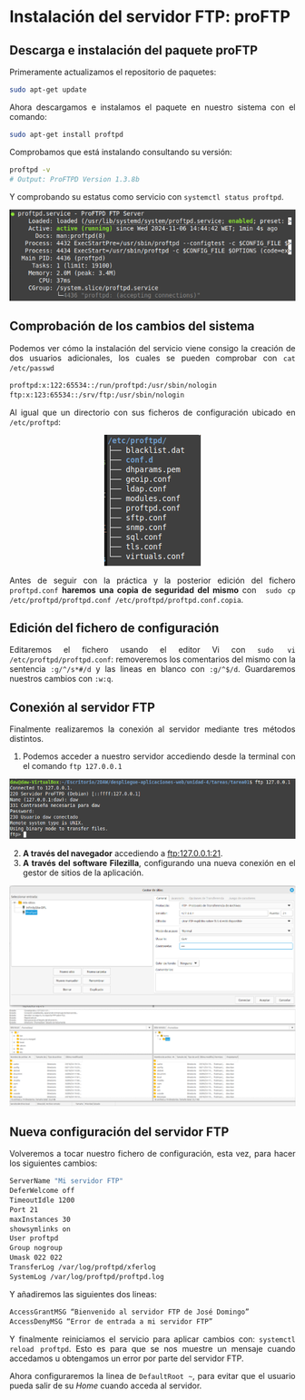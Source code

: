 # Instalación del servidor FTP: proFTP

<div align=justify>




## Descarga e instalación del paquete proFTP

Primeramente actualizamos el repositorio de paquetes: 
```sh
sudo apt-get update
```

Ahora descargamos e instalamos el paquete en nuestro sistema con el comando:
```sh
sudo apt-get install proftpd
```

Comprobamos que está instalando consultando su versión:
```sh
proftpd -v
# Output: ProFTPD Version 1.3.8b
```

Y comprobando su estatus como servicio con `systemctl status proftpd`.

<div align=center>
    <img src="img/status-service.png">
</div>

## Comprobación de los cambios del sistema

Podemos ver cómo la instalación del servicio viene consigo la creación de dos usuarios adicionales, los cuales se pueden comprobar con `cat /etc/passwd`

```sh
proftpd:x:122:65534::/run/proftpd:/usr/sbin/nologin
ftp:x:123:65534::/srv/ftp:/usr/sbin/nologin
```

Al igual que un directorio con sus ficheros de configuración ubicado en `/etc/proftpd`:

<div align=center>
    <img src="img/etc-directory.png">
</div>

Antes de seguir con la práctica y la posterior edición del fichero `proftpd.conf` __haremos una copia de seguridad del mismo__ con ` sudo cp /etc/proftpd/proftpd.conf /etc/proftpd/proftpd.conf.copia`.

## Edición del fichero de configuración

Editaremos el fichero usando el editor Vi con `sudo vi /etc/proftpd/proftpd.conf`: removeremos los comentarios del mismo con la sentencia `:g/^/s*#/d` y las lineas en blanco con `:g/^$/d`. Guardaremos nuestros cambios con `:w:q`.

## Conexión al servidor FTP

Finalmente realizaremos la conexión al servidor mediante tres métodos distintos.
1. Podemos acceder a nuestro servidor accediendo desde la terminal con el comando `ftp 127.0.0.1`

<div align=center>
    <img src="img/access-proftpd-terminal.png">
</div>

2. __A través del navegador__ accediendo a [ftp:127.0.0.1:21](ftp:127.0.0.1:21).
3. __A través del software Filezilla__, configurando una nueva conexión en el gestor de sitios de la aplicación.

<div align=center>
    <img src="img/filezilla.png">
</div>

<div align=center>
    <img src="img/filezilla-2.png">
</div>

## Nueva configuración del servidor FTP

Volveremos a tocar nuestro fichero de configuración, esta vez, para hacer los siguientes cambios:

```sh
ServerName "Mi servidor FTP"
DeferWelcome off
TimeoutIdle 1200
Port 21
maxInstances 30
showsymlinks on
User proftpd
Group nogroup
Umask 022 022
TransferLog /var/log/proftpd/xferlog
SystemLog /var/log/proftpd/proftpd.log
```

Y añadiremos las siguientes dos lineas:
```sh
AccessGrantMSG “Bienvenido al servidor FTP de José Domingo”
AccessDenyMSG “Error de entrada a mi servidor FTP”
```

Y finalmente reiniciamos el servicio para aplicar cambios con: `systemctl reload proftpd`. Esto es para que se nos muestre un mensaje cuando accedamos u obtengamos un error por parte del servidor FTP.

Ahora configuraremos la linea de `DefaultRoot ~`, para evitar que el usuario pueda salir de su _Home_ cuando acceda al servidor.

</div>
